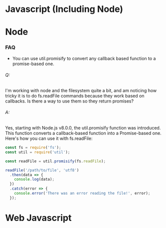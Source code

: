 # Javascript (Including Node)



# Node

### FAQ

- You can use util.promisify to convert any callback based function to a promise-based one.

###### Q:
I'm working with node and the filesystem quite a bit, and am noticing how tricky it is to do fs.readFile commands because they work based on callbacks.  Is there a way to use them so they return promises?

###### A:
Yes, starting with Node.js v8.0.0, the util.promisify function was introduced. This function converts a callback-based function into a Promise-based one. Here's how you can use it with fs.readFile:

```javascript
const fs = require('fs');
const util = require('util');

const readFile = util.promisify(fs.readFile);

readFile('/path/to/file', 'utf8')
  .then(data => {
    console.log(data);
  })
  .catch(error => {
    console.error('There was an error reading the file!', error);
  });
```




# Web Javascript


